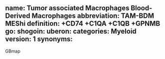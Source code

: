 name: Tumor associated Macrophages Blood-Derived Macrophages
abbreviation: TAM-BDM MEShi
definition: +CD74 +C1QA +C1QB +GPNMB
go: 
shogoin: 
uberon: 
categories: Myeloid
version: 1 
synonyms:
---
GBmap